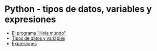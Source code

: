 # Python - tipos de datos, variables y expresiones

- [El programa "Hola mundo"](https://github.com/programacion-sig-2020/leccion-03-python-tipos-variables-expresiones/blob/master/hola-mundo.ipynb)
- [Tipos de datos y variables]()
- [Expresiones]()
